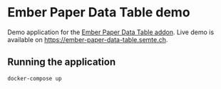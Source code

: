 # Ember Paper Data Table demo
Demo application for the [Ember Paper Data Table addon](https://github.com/mu-semtech/ember-paper-data-table).
Live demo is available on https://ember-paper-data-table.semte.ch.

## Running the application
```
docker-compose up
```
